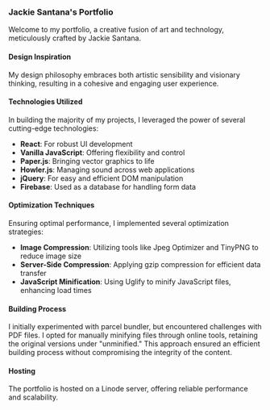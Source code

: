### Jackie Santana's Portfolio

Welcome to my portfolio, a creative fusion of art and technology, meticulously crafted by Jackie Santana.

#### Design Inspiration
My design philosophy embraces both artistic sensibility and visionary thinking, resulting in a cohesive and engaging user experience.

#### Technologies Utilized
In building the majority of my projects, I leveraged the power of several cutting-edge technologies:
- **React**: For robust UI development
- **Vanilla JavaScript**: Offering flexibility and control
- **Paper.js**: Bringing vector graphics to life
- **Howler.js**: Managing sound across web applications
- **jQuery**: For easy and efficient DOM manipulation
- **Firebase**: Used as a database for handling form data

#### Optimization Techniques
Ensuring optimal performance, I implemented several optimization strategies:
- **Image Compression**: Utilizing tools like Jpeg Optimizer and TinyPNG to reduce image size
- **Server-Side Compression**: Applying gzip compression for efficient data transfer
- **JavaScript Minification**: Using Uglify to minify JavaScript files, enhancing load times

#### Building Process
I initially experimented with parcel bundler, but encountered challenges with PDF files. I opted for manually minifying files through online tools, retaining the original versions under "unminified." This approach ensured an efficient building process without compromising the integrity of the content.

#### Hosting
The portfolio is hosted on a Linode server, offering reliable performance and scalability.
